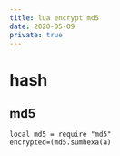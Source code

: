 ```yaml
---
title: lua encrypt md5
date: 2020-05-09
private: true
---
```

# hash
## md5
    local md5 = require "md5"
    encrypted=(md5.sumhexa(a)